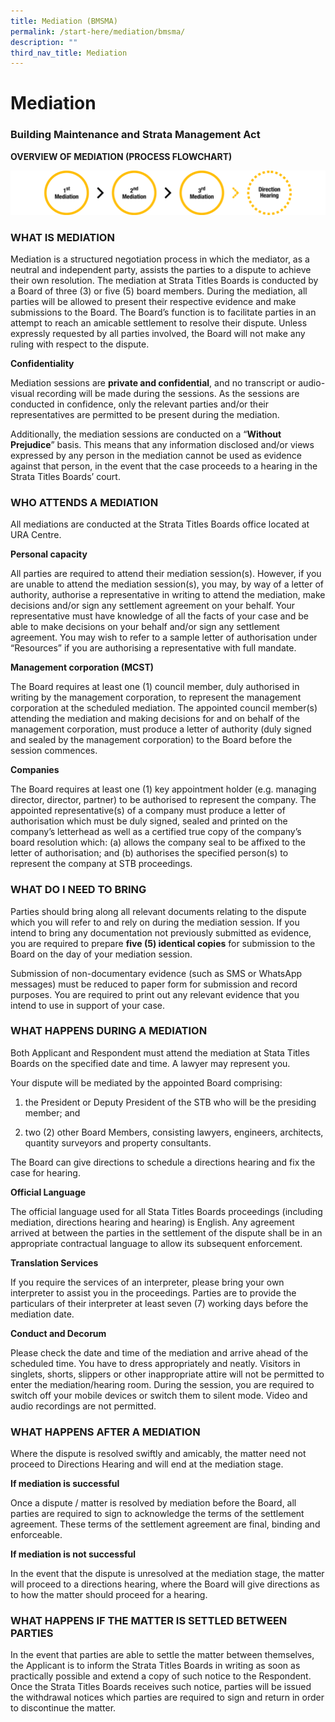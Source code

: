 ```yaml
---
title: Mediation (BMSMA)
permalink: /start-here/mediation/bmsma/
description: ""
third_nav_title: Mediation
---
```

# Mediation

### Building Maintenance and Strata Management Act


**OVERVIEW OF MEDIATION (PROCESS FLOWCHART)**


![Mediation (BMSMA) Process Flowchart](/images/General%20Proceedings/Mediation/BMSMA/bmsma-flowchart.png)

### WHAT IS MEDIATION

Mediation is a structured negotiation process in which the mediator, as a neutral and independent party, assists the parties to a dispute to achieve their own resolution. The mediation at Strata Titles Boards is conducted by a Board of three (3) or five (5) board members. During the mediation, all parties will be allowed to present their respective evidence and make submissions to the Board. The Board’s function is to facilitate parties in an attempt to reach an amicable settlement to resolve their dispute. Unless expressly requested by all parties involved, the Board will not make any ruling with respect to the dispute.

**Confidentiality**

Mediation sessions are **private and confidential**, and no transcript or audio-visual recording will be made during the sessions. As the sessions are conducted in confidence, only the relevant parties and/or their representatives are permitted to be present during the mediation.

Additionally, the mediation sessions are conducted on a “**Without Prejudice**” basis. This means that any information disclosed and/or views expressed by any person in the mediation cannot be used as evidence against that person, in the event that the case proceeds to a hearing in the Strata Titles Boards’ court.

### WHO ATTENDS A MEDIATION

All mediations are conducted at the Strata Titles Boards office located at URA Centre.

**Personal capacity**

All parties are required to attend their mediation session(s). However, if you are unable to attend the mediation session(s), you may, by way of a letter of authority, authorise a representative in writing to attend the mediation, make decisions and/or sign any settlement agreement on your behalf. Your representative must have knowledge of all the facts of your case and be able to make decisions on your behalf and/or sign any settlement agreement. You may wish to refer to a sample letter of authorisation under “Resources” if you are authorising a representative with full mandate.

**Management corporation (MCST)**

The Board requires at least one (1) council member, duly authorised in writing by the management corporation, to represent the management corporation at the scheduled mediation. The appointed council member(s) attending the mediation and making decisions for and on behalf of the management corporation, must produce a letter of authority (duly signed and sealed by the management corporation) to the Board before the session commences.

**Companies**

The Board requires at least one (1) key appointment holder (e.g. managing director, director, partner) to be authorised to represent the company. The appointed representative(s) of a company must produce a letter of authorisation which must be duly signed, sealed and printed on the company’s letterhead as well as a certified true copy of the company’s board resolution which: (a) allows the company seal to be affixed to the letter of authorisation; and (b) authorises the specified person(s) to represent the company at STB proceedings.

### WHAT DO I NEED TO BRING

Parties should bring along all relevant documents relating to the dispute which you will refer to and rely on during the mediation session. If you intend to bring any documentation not previously submitted as evidence, you are required to prepare **five (5) identical copies** for submission to the Board on the day of your mediation session.

Submission of non-documentary evidence (such as SMS or WhatsApp messages) must be reduced to paper form for submission and record purposes. You are required to print out any relevant evidence that you intend to use in support of your case.

### WHAT HAPPENS DURING A MEDIATION

Both Applicant and Respondent must attend the mediation at Stata Titles Boards on the specified date and time. A lawyer may represent you.

Your dispute will be mediated by the appointed Board comprising:

1.  the President or Deputy President of the STB who will be the presiding member; and
    
2.  two (2) other Board Members, consisting lawyers, engineers, architects, quantity surveyors and property consultants.
    

The Board can give directions to schedule a directions hearing and fix the case for hearing.

**Official Language**

The official language used for all Stata Titles Boards proceedings (including mediation, directions hearing and hearing) is English. Any agreement arrived at between the parties in the settlement of the dispute shall be in an appropriate contractual language to allow its subsequent enforcement.

**Translation Services**

If you require the services of an interpreter, please bring your own interpreter to assist you in the proceedings. Parties are to provide the particulars of their interpreter at least seven (7) working days before the mediation date.

**Conduct and Decorum**

Please check the date and time of the mediation and arrive ahead of the scheduled time. You have to dress appropriately and neatly. Visitors in singlets, shorts, slippers or other inappropriate attire will not be permitted to enter the mediation/hearing room. During the session, you are required to switch off your mobile devices or switch them to silent mode. Video and audio recordings are not permitted.

### WHAT HAPPENS AFTER A MEDIATION

Where the dispute is resolved swiftly and amicably, the matter need not proceed to Directions Hearing and will end at the mediation stage.

**If mediation is successful**

Once a dispute / matter is resolved by mediation before the Board, all parties are required to sign to acknowledge the terms of the settlement agreement. These terms of the settlement agreement are final, binding and enforceable.

**If mediation is not successful**

In the event that the dispute is unresolved at the mediation stage, the matter will proceed to a directions hearing, where the Board will give directions as to how the matter should proceed for a hearing.

### WHAT HAPPENS IF THE MATTER IS SETTLED BETWEEN PARTIES

In the event that parties are able to settle the matter between themselves, the Applicant is to inform the Strata Titles Boards in writing as soon as practically possible and extend a copy of such notice to the Respondent. Once the Strata Titles Boards receives such notice, parties will be issued the withdrawal notices which parties are required to sign and return in order to discontinue the matter.